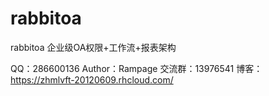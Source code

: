 rabbitoa
========

rabbitoa
企业级OA权限+工作流+报表架构

QQ：286600136
Author：Rampage
交流群：13976541
博客：https://zhmlvft-20120609.rhcloud.com/
